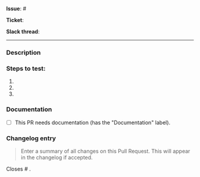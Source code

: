 <!-- Reference the source of this Pull Request. -->
<!-- Remove any which are not applicable. -->
**Issue**: #

**Ticket**:

**Slack thread**:

---

### Description
<!-- Describe the changes made in this Pull Request and the reason for these changes. -->

### Steps to test:
<!-- Describe the steps to replicate the issue and confirm the fix -->
<!-- Try to include as many details as possible. -->
1.
1.
1.

### Documentation
<!-- Will this change require new documentation or changes to existing documentation? -->
<!-- A good way to answer it is to ask: will more than one customer ever need to know about this? -->
- [ ] This PR needs documentation (has the "Documentation" label).
<!-- For an extra 💯 include further details about which change requires documentation -->

### Changelog entry
> Enter a summary of all changes on this Pull Request. This will appear in the changelog if accepted.

Closes # .
